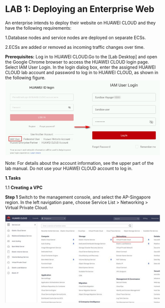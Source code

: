 # LAB 1: Deploying an Enterprise Web

An enterprise intends to deploy their website on HUAWEI CLOUD and they have the following requirements:

1.Database nodes and service nodes are deployed on separate ECSs.

2.ECSs are added or removed as incoming traffic changes over time.

**Prerequisites:** Log in to HUAWEI CLOUD.Go to the [Lab Desktop] and open the Google Chrome browser to access the HUAWEI CLOUD login page. Select IAM User Login. In the login dialog box, enter the assigned HUAWEI CLOUD lab account and password to log in to HUAWEI CLOUD, as shown in the following figure.
![Login](Images/1.jpg)

Note: For details about the account information, see the upper part of the lab manual. Do not use your HUAWEI CLOUD account to log in.

**1.Tasks**

1.1 **Creating a VPC**

**Step 1** Switch to the management console, and select the AP-Singapore region. In the left navigation pane, choose Service List > Networking > Virtual Private Cloud.

![Click On VPC](Images/2.jpg)
